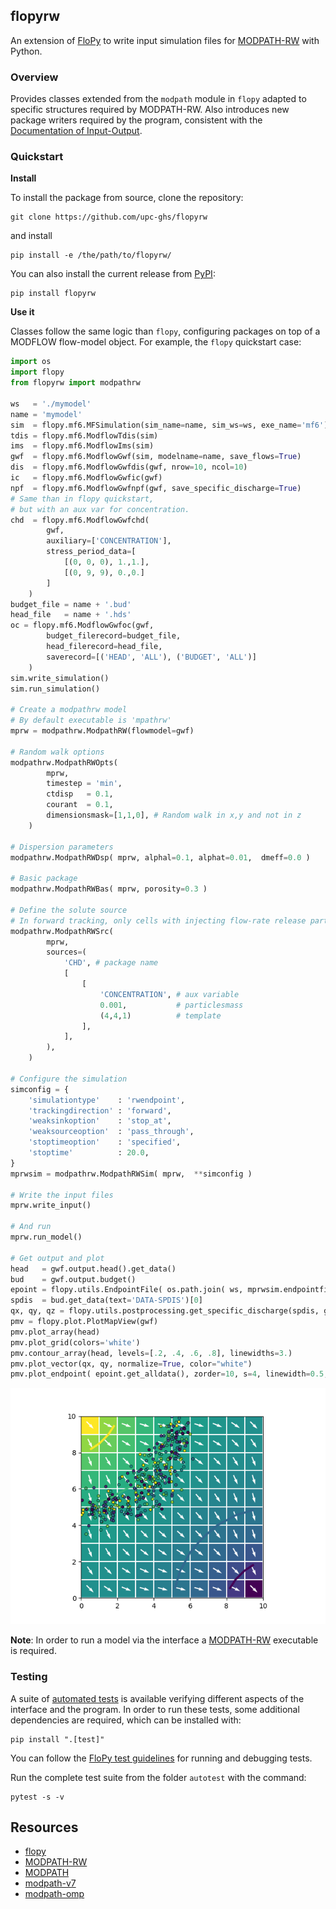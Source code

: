 ## flopyrw
An extension of [FloPy](https://github.com/modflowpy/flopy) to write input simulation files for [MODPATH-RW](https://github.com/upc-ghs/modpath-rw) with Python.

### Overview
Provides classes extended from the `modpath` module in `flopy` adapted to specific structures required by MODPATH-RW. Also introduces new package writers required by the program, consistent with the [Documentation of Input-Output](https://github.com/upc-ghs/modpath-rw/blob/develop/doc/modpath-rw_IO_v100_.pdf). 


### Quickstart
**Install**

To install the package from source, clone the repository:

```
git clone https://github.com/upc-ghs/flopyrw
```
and install 

```
pip install -e /the/path/to/flopyrw/
```

You can also install the current release from [PyPI](https://pypi.org/project/flopyrw/):

```
pip install flopyrw
```

**Use it**

Classes follow the same logic than `flopy`, configuring packages on top of a MODFLOW flow-model object. For example, the `flopy` quickstart case: 

```py
import os
import flopy
from flopyrw import modpathrw

ws   = './mymodel'
name = 'mymodel'
sim  = flopy.mf6.MFSimulation(sim_name=name, sim_ws=ws, exe_name='mf6')
tdis = flopy.mf6.ModflowTdis(sim)
ims  = flopy.mf6.ModflowIms(sim)
gwf  = flopy.mf6.ModflowGwf(sim, modelname=name, save_flows=True)
dis  = flopy.mf6.ModflowGwfdis(gwf, nrow=10, ncol=10)
ic   = flopy.mf6.ModflowGwfic(gwf)
npf  = flopy.mf6.ModflowGwfnpf(gwf, save_specific_discharge=True)
# Same than in flopy quickstart,
# but with an aux var for concentration.
chd  = flopy.mf6.ModflowGwfchd(
        gwf,
        auxiliary=['CONCENTRATION'],
        stress_period_data=[
            [(0, 0, 0), 1.,1.],
            [(0, 9, 9), 0.,0.]
        ]
    )
budget_file = name + '.bud'
head_file   = name + '.hds'
oc = flopy.mf6.ModflowGwfoc(gwf,
        budget_filerecord=budget_file,
        head_filerecord=head_file,
        saverecord=[('HEAD', 'ALL'), ('BUDGET', 'ALL')]
    )
sim.write_simulation()
sim.run_simulation()

# Create a modpathrw model
# By default executable is 'mpathrw'
mprw = modpathrw.ModpathRW(flowmodel=gwf)

# Random walk options
modpathrw.ModpathRWOpts(
        mprw,
        timestep = 'min',
        ctdisp   = 0.1,
        courant  = 0.1,
        dimensionsmask=[1,1,0], # Random walk in x,y and not in z
    )

# Dispersion parameters 
modpathrw.ModpathRWDsp( mprw, alphal=0.1, alphat=0.01,  dmeff=0.0 )

# Basic package
modpathrw.ModpathRWBas( mprw, porosity=0.3 )

# Define the solute source
# In forward tracking, only cells with injecting flow-rate release particles
modpathrw.ModpathRWSrc(
        mprw,
        sources=(
            'CHD', # package name
            [            
                [
                    'CONCENTRATION', # aux variable
                    0.001,           # particlesmass
                    (4,4,1)          # template
                ], 
            ],
        ),
    )

# Configure the simulation 
simconfig = {
    'simulationtype'    : 'rwendpoint', 
    'trackingdirection' : 'forward',
    'weaksinkoption'    : 'stop_at',
    'weaksourceoption'  : 'pass_through',
    'stoptimeoption'    : 'specified',
    'stoptime'          : 20.0,
}
mprwsim = modpathrw.ModpathRWSim( mprw,  **simconfig )

# Write the input files
mprw.write_input()

# And run 
mprw.run_model()

# Get output and plot
head   = gwf.output.head().get_data()
bud    = gwf.output.budget()
epoint = flopy.utils.EndpointFile( os.path.join( ws, mprwsim.endpointfilename ) ) 
spdis  = bud.get_data(text='DATA-SPDIS')[0]
qx, qy, qz = flopy.utils.postprocessing.get_specific_discharge(spdis, gwf)
pmv = flopy.plot.PlotMapView(gwf)
pmv.plot_array(head)
pmv.plot_grid(colors='white')
pmv.contour_array(head, levels=[.2, .4, .6, .8], linewidths=3.)
pmv.plot_vector(qx, qy, normalize=True, color="white")
pmv.plot_endpoint( epoint.get_alldata(), zorder=10, s=4, linewidth=0.5, edgecolor='k' )
```
<img src="img/quickstart.png" alt="plot" style="width:30;height:30">

**Note**: In order to run a model via the interface a [MODPATH-RW](https://github.com/upc-ghs/modpath-rw) executable is required. 


### Testing
A suite of [automated tests](autotest/) is available verifying different aspects of the interface and the program. In order to run these tests, some additional dependencies are required, which can be installed with:

```
pip install ".[test]"
```

You can follow the [FloPy test guidelines](https://github.com/modflowpy/flopy/blob/develop/DEVELOPER.md#running-tests) for running and debugging tests. 

Run the complete test suite from the folder ``autotest`` with the command:

```
pytest -s -v 
```

## Resources
* [flopy](https://github.com/modflowpy/flopy)
* [MODPATH-RW](https://github.com/upc-ghs/modpath-rw)
* [MODPATH](https://www.usgs.gov/software/modpath-particle-tracking-model-modflow)
* [modpath-v7](https://github.com/MODFLOW-USGS/modpath-v7)
* [modpath-omp](https://github.com/upc-ghs/modpath-omp)
